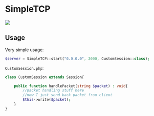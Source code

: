 # SimpleTCP

<a href="https://poggit.pmmp.io/ci/kenzeve/SimpleTCP/SimpleTCP">  
    <img src="https://poggit.pmmp.io/ci.shield/kenzeve/SimpleTCP/SimpleTCP">  
</a>

## Usage
Very simple usage:
```php
$server = SimpleTCP::start("0.0.0.0", 2000, CustomSession::class);
```

`CustomSession.php`:
```php
class CustomSession extends Session{

	public function handlePacket(string $packet) : void{
		//packet handling stuff here
		//now I just send back packet from client
		$this->write($packet);
	}
}
```

